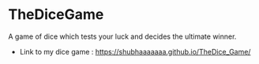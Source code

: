 # TheDiceGame
A game of dice which tests your luck and decides the ultimate winner.
* Link to my dice game : https://shubhaaaaaaa.github.io/TheDice_Game/

